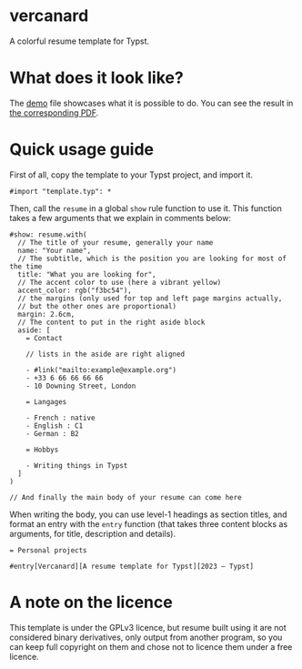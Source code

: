 # vercanard

A colorful resume template for Typst.

# What does it look like?

The [demo](demo.typ) file showcases what it is possible to do.
You can see the result in [the corresponding PDF](demo.pdf).

# Quick usage guide

First of all, copy the template to your Typst project, and import it.

```typst
#import "template.typ": *
```

Then, call the `resume` in a global `show` rule function to use it.
This function takes a few arguments that we explain in comments below:

```typst
#show: resume.with(
  // The title of your resume, generally your name
  name: "Your name",
  // The subtitle, which is the position you are looking for most of the time
  title: "What you are looking for",
  // The accent color to use (here a vibrant yellow)
  accent_color: rgb("f3bc54"),
  // the margins (only used for top and left page margins actually,
  // but the other ones are proportional)
  margin: 2.6cm,
  // The content to put in the right aside block
  aside: [
    = Contact

    // lists in the aside are right aligned

    - #link("mailto:example@example.org")
    - +33 6 66 66 66 66
    - 10 Downing Street, London

    = Langages

    - French : native
    - English : C1
    - German : B2

    = Hobbys

    - Writing things in Typst
  ]
)

// And finally the main body of your resume can come here
```

When writing the body, you can use level-1 headings as section titles,
and format an entry with the `entry` function (that takes three content
blocks as arguments, for title, description and details).

```typst
= Personal projects

#entry[Vercanard][A resume template for Typst][2023 — Typst]
```

# A note on the licence

This template is under the GPLv3 licence, but resume built
using it are not considered binary derivatives, only output
from another program, so you can keep full copyright on them
and chose not to licence them under a free licence.
